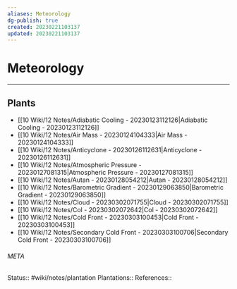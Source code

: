 ```yaml
---
aliases: Meteorology
dg-publish: true
created: 20230221103137
updated: 20230221103137
---
```

# Meteorology
---



## Plants
- [[10 Wiki/12 Notes/Adiabatic Cooling - 20230123112126\|Adiabatic Cooling - 20230123112126]]
- [[10 Wiki/12 Notes/Air Mass - 20230124104333\|Air Mass - 20230124104333]]
- [[10 Wiki/12 Notes/Anticyclone - 20230126112631\|Anticyclone - 20230126112631]]
- [[10 Wiki/12 Notes/Atmospheric Pressure - 20230127081315\|Atmospheric Pressure - 20230127081315]]
- [[10 Wiki/12 Notes/Autan - 20230128054212\|Autan - 20230128054212]]
- [[10 Wiki/12 Notes/Barometric Gradient - 20230129063850\|Barometric Gradient - 20230129063850]]
- [[10 Wiki/12 Notes/Cloud - 20230302071755\|Cloud - 20230302071755]]
- [[10 Wiki/12 Notes/Col - 20230302072642\|Col - 20230302072642]]
- [[10 Wiki/12 Notes/Cold Front - 20230303100453\|Cold Front - 20230303100453]]
- [[10 Wiki/12 Notes/Secondary Cold Front - 20230303100706\|Secondary Cold Front - 20230303100706]]




###### META
Status:: #wiki/notes/plantation
Plantations:: 
References:: 
